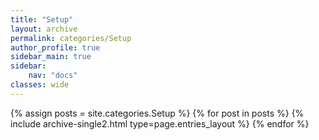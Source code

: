 ```yaml
---
title: "Setup"
layout: archive
permalink: categories/Setup
author_profile: true
sidebar_main: true
sidebar:
    nav: "docs"
classes: wide
---
```


{% assign posts = site.categories.Setup %}
{% for post in posts %} {% include archive-single2.html type=page.entries_layout %} {% endfor %}